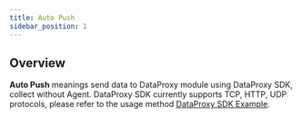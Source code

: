 ```yaml
---
title: Auto Push
sidebar_position: 1
---
```


## Overview
**Auto Push** meanings send data to DataProxy module using DataProxy SDK, collect without Agent.
DataProxy SDK currently supports TCP, HTTP, UDP protocols, please refer to the usage method [DataProxy SDK Example](https://inlong.apache.org/docs/next/sdk/dataproxy-sdk/example/).